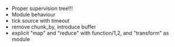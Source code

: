 - Proper supervision tree!!!
- Module behaviour
- tick source with timeout
- remove chunk_by, introduce buffer
- explicit "map" and "reduce" with function/1,2, and "transform" as module